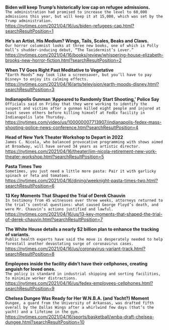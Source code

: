 **Biden will keep Trump’s historically low cap on refugee admissions.**\
`The administration had promised to increase the level to 60,000 admissions this year, but will keep it at 15,000, which was set by the Trump administration.`\
https://nytimes.com/2021/04/16/us/biden-refugees-cap.html?searchResultPosition=1

**He’s an Artist. His Medium? Wings, Tails, Scales, Beaks and Claws.**\
`Our horror columnist looks at three new books, one of which is Polly Hall’s shudder-inducing debut, “The Taxidermist’s Lover.”`\
https://nytimes.com/2021/04/16/books/review/whispering-house-elizabeth-brooks-new-horror-fiction.html?searchResultPosition=2

**When TV Goes Right Past Meditative to Vegetative**\
`“Earth Moods” may look like a screensaver, but you’ll have to pay Disney+ to enjoy its calming effects.`\
https://nytimes.com/2021/04/16/arts/television/earth-moods-disney.html?searchResultPosition=3

**Indianapolis Gunman ‘Appeared to Randomly Start Shooting,’ Police Say**\
`Officials said on Friday that they were working to identify the suspect and victims after a gunman killed eight people and injured at least seven others before killing himself at FedEx facility in Indianapolis late Thursday.`\
https://nytimes.com/video/us/100000007713907/indianapolis-fedex-mass-shooting-police-news-conference.html?searchResultPosition=4

**Head of New York Theater Workshop to Depart in 2022**\
`James C. Nicola, who balanced provocative programming with shows aimed at Broadway, will have served 34 years as artistic director.`\
https://nytimes.com/2021/04/16/theater/jim-nicola-retirement-new-york-theater-workshop.html?searchResultPosition=5

**Pasta Times Two**\
`Sometimes, you just need a little more pasta: Pair it with garlicky spinach or feta and tomatoes.`\
https://nytimes.com/2021/04/16/dining/weeknight-pasta-times-two.html?searchResultPosition=6

**13 Key Moments That Shaped the Trial of Derek Chauvin**\
`In testimony from 45 witnesses over three weeks, attorneys returned to the trial’s central questions: what caused George Floyd’s death, and were Mr. Chauvin’s actions justified and lawful.`\
https://nytimes.com/2021/04/16/us/13-key-moments-that-shaped-the-trial-of-derek-chauvin.html?searchResultPosition=7

**The White House details a nearly $2 billion plan to enhance the tracking of variants.**\
`Public health experts have said the move is desperately needed to help forestall another devastating surge of coronavirus cases.`\
https://nytimes.com/2021/04/16/us/coronavirus-variant-track.html?searchResultPosition=8

**Employees inside the facility didn’t have their cellphones, creating anguish for loved ones.**\
`The policy is standard in industrial shipping and sorting facilities, to minimize worker distractions.`\
https://nytimes.com/2021/04/16/us/fedex-employees-cellphones.html?searchResultPosition=9

**Chelsea Dungee Was Ready for Her W.N.B.A. (and Yacht?) Moment**\
`Dungee, a guard from the University of Arkansas, was drafted fifth overall by the Dallas Wings after a whirlwind few days (that’s the yacht) and a lifetime in the gym.`\
https://nytimes.com/2021/04/16/sports/basketball/wnba-draft-chelsea-dungee.html?searchResultPosition=10

